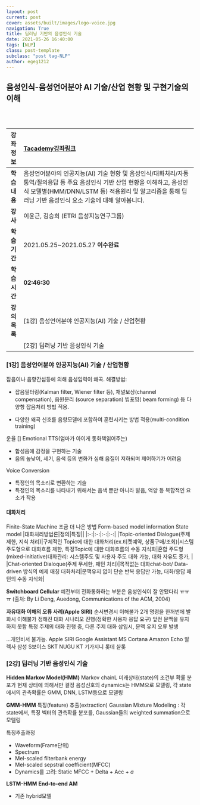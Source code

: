 ```yaml
---
layout: post
current: post
cover: assets/built/images/logo-voice.jpg
navigation: True
title: 딥러닝 기반의 음성인식 기술
date: 2021-05-26 16:40:00
tags: [NLP]
class: post-template
subclass: "post tag-NLP"
author: egeg1212
---
```


## 음성인식-음성언어분야 AI 기술/산업 현황 및 구현기술의 이해

<br><br>

| **강좌정보** | [Tacademy강좌링크](https://tacademy.skplanet.com/live/player/onlineLectureDetail.action?seq=110)                                                                                                                                        |
| :----------: | :-------------------------------------------------------------------------------------------------------------------------------------------------------------------------------------------------------------------------------------- |
| **학습내용** | 음성언어분야의 인공지능(AI) 기술 현황 및 음성인식/대화처리/자동통역/질의응답 등 주요 음성인식 기반 산업 현황을 이해하고, 음성인식 모델별(HMM/DNN/LSTM 등) 적용원리 및 알고리즘을 통해 딥러닝 기반 음성인식 요소 기술에 대해 알아봅니다. |
|   **강사**   | 이윤근, 김승희 (ETRI 음성지능연구그룹)                                                                                                                                                                                                  |
| **학습기간** | 2021.05.25~2021.05.27 **이수완료**                                                                                                                                                                                                      |
| **학습시간** | **02:46:30**                                                                                                                                                                                                                            |
| **강의목록** | [1강] 음성언어분야 인공지능(AI) 기술 / 산업현황                                                                                                                                                                                         |
|              | [2강] 딥러닝 기반 음성인식 기술                                                                                                                                                                                                         |

### [1강] 음성언어분야 인공지능(AI) 기술 / 산업현황

잡음이나 음향간섭등에 의해 음성입력이 왜곡.
해결방법:

- 잡음필터링(Kalman filter, Wiener filter 등),
  채널보상(channel compensation),
  음원분리 (source separation)
  빔포밍( beam forming) 등 다양항 잡음처리 방법 적용.

- 다양한 왜곡 신호를 음향모델에 포함하여 훈련시키는 방법 적용(multi-condition training)

운율 []
Emotional TTS(엄마가 아이게 동화책읽어주는)

- 합성음에 감정을 구현하는 기술
- 음의 높낮이, 세기, 음색 등의 변화가 심해 음질이 저하되며 제어하기가 어려움

Voice Conversion

- 특정인의 목소리로 변환하는 기술
- 특정인의 목소리를 나타내기 위해서는 음색 뿐만 아니라 발음, 억양 등 복합적인 요소가 작용

#### 대화처리

Finite-State Machine
조금 더 나은 방법 Form-based model
information State model
|대화처리방법론|정의|특징||
|:-:|:-:|:-:|:-:|
|Topic-oriented Dialogue(주제 제한, 지식 처리)|구체적인 Topic에 대한 대화처리(ex.티켓예약, 상품구매/조회)|시스템주도형으로 대화흐름 제한, 특정Topic에 대한 대화흐름의 수동 지식화|혼합 주도형(mixed-initiative)대화관리: 시스템주도 및 사용자 주도 대화 가능, 대화 자유도 증가, |
|Chat-oriented Dialoque(주제 무세한, 패턴 처리)|목적없는 대화chat-bot/ Data-driven 방식의 예제 매칭 대화처리|문맥유지 없이 단순 반복 응답만 가능, 대화/응답 패턴의 수동 지식화|

**Switchboard Cellular**
예전부터 전화통화하는 부분은 음성인식이 잘 안됐다리 ㅠㅠㅠ
(출처: By Li Deng, Auedong, Communications of the ACM, 2004)

**자유대화 이해의 오류 사례(Apple SIRI)**
순서변경시 이해불가
2개 명령을 한꺼번에 발화시 이해불가
정해진 대화 시나리오 진행(정확한 사용자 응답 요구)
앞전 문맥을 유지하지 못함
특정 주제의 대화 진행 중, 다른 주제 대화 삽입시, 문맥 유지 오류 발생

...개인비서 불가능.
Apple SIRI
Google Assistant
MS Cortana
Amazon Echo 알렉사
삼성 S보이스
SKT NUGU
KT 기가지니
롯데 샬롯

### [2강] 딥러닝 기반 음성인식 기술

**Hidden Markov Model(HMM)**
Markov chainL 미래상태(state)의 조건부 확률 분포가 현재 상태에 의해서만 결정
음성신호의 dynamics는 HMM으로 모델링, 각 state에서의 관측확률은 GMM, DNN, LSTM등으로 모델링

**GMM-HMM**
특징(feature) 추출(extraction)
Gaussian Mixture Modeling : 각state에서, 특징 벡터의 관측확률 분포를, Gaussian들의 weighted summation으로 모델링

특징추출과정

- Waveform(Frame단위)
- Spectrum
- Mel-scaled filterbank energy
- Mel-scaled sepstral coefficient(MFCC)
- Dynamics를 고려: Static MFCC + Delta + Acc + $a$

**LSTM-HMM**
**End-to-end AM**

- 기존 hybrid모델
